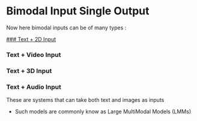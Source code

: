 # Bimodal Input Single Output

Now here bimodal inputs can be of many types : 


<ins> ### Text + 2D Input </ins>


### Text + Video Input


### Text + 3D Input


### Text + Audio Input

These are systems that can take both text and images as inputs
- Such models are commonly know as Large MultiModal Models (LMMs) 
